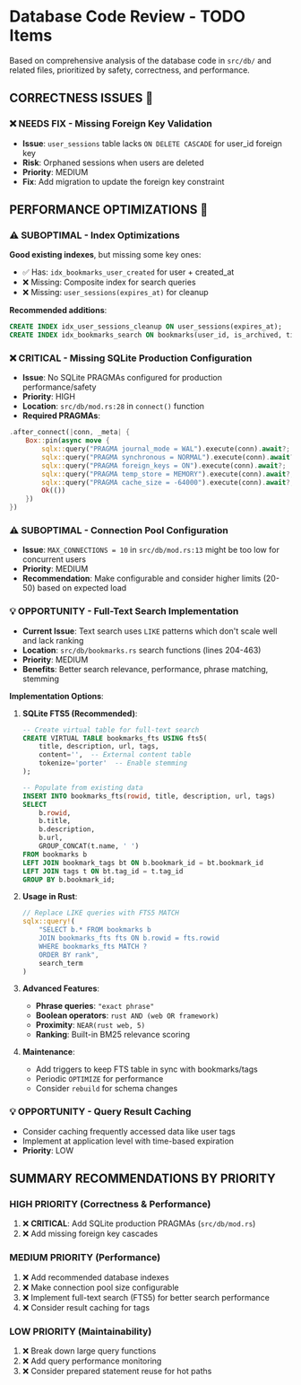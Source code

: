 # Database Code Review - TODO Items

Based on comprehensive analysis of the database code in `src/db/` and related files, prioritized by safety, correctness, and performance.

## **CORRECTNESS ISSUES** 🔧

### ❌ **NEEDS FIX** - Missing Foreign Key Validation

- **Issue**: `user_sessions` table lacks `ON DELETE CASCADE` for user_id foreign key
- **Risk**: Orphaned sessions when users are deleted
- **Priority**: MEDIUM
- **Fix**: Add migration to update the foreign key constraint

## **PERFORMANCE OPTIMIZATIONS** 🚀

### ⚠️ **SUBOPTIMAL** - Index Optimizations

**Good existing indexes**, but missing some key ones:

- ✅ Has: `idx_bookmarks_user_created` for user + created_at
- ❌ Missing: Composite index for search queries
- ❌ Missing: `user_sessions(expires_at)` for cleanup

**Recommended additions**:

```sql
CREATE INDEX idx_user_sessions_cleanup ON user_sessions(expires_at);
CREATE INDEX idx_bookmarks_search ON bookmarks(user_id, is_archived, title, description);
```

### ❌ **CRITICAL** - Missing SQLite Production Configuration

- **Issue**: No SQLite PRAGMAs configured for production performance/safety
- **Priority**: HIGH
- **Location**: `src/db/mod.rs:28` in `connect()` function
- **Required PRAGMAs**:

```rust
.after_connect(|conn, _meta| {
    Box::pin(async move {
        sqlx::query("PRAGMA journal_mode = WAL").execute(conn).await?;      // Write-Ahead Logging for concurrency
        sqlx::query("PRAGMA synchronous = NORMAL").execute(conn).await?;    // Balance safety/performance
        sqlx::query("PRAGMA foreign_keys = ON").execute(conn).await?;       // Enable FK constraints
        sqlx::query("PRAGMA temp_store = MEMORY").execute(conn).await?;     // Temp tables in memory
        sqlx::query("PRAGMA cache_size = -64000").execute(conn).await?;     // 64MB page cache
        Ok(())
    })
})
```

### ⚠️ **SUBOPTIMAL** - Connection Pool Configuration

- **Issue**: `MAX_CONNECTIONS = 10` in `src/db/mod.rs:13` might be too low for concurrent users
- **Priority**: MEDIUM
- **Recommendation**: Make configurable and consider higher limits (20-50) based on expected load

### 💡 **OPPORTUNITY** - Full-Text Search Implementation

- **Current Issue**: Text search uses `LIKE` patterns which don't scale well and lack ranking
- **Location**: `src/db/bookmarks.rs` search functions (lines 204-463)
- **Priority**: MEDIUM
- **Benefits**: Better search relevance, performance, phrase matching, stemming

**Implementation Options**:

1. **SQLite FTS5 (Recommended)**:

   ```sql
   -- Create virtual table for full-text search
   CREATE VIRTUAL TABLE bookmarks_fts USING fts5(
       title, description, url, tags,
       content='',  -- External content table
       tokenize='porter'  -- Enable stemming
   );

   -- Populate from existing data
   INSERT INTO bookmarks_fts(rowid, title, description, url, tags)
   SELECT
       b.rowid,
       b.title,
       b.description,
       b.url,
       GROUP_CONCAT(t.name, ' ')
   FROM bookmarks b
   LEFT JOIN bookmark_tags bt ON b.bookmark_id = bt.bookmark_id
   LEFT JOIN tags t ON bt.tag_id = t.tag_id
   GROUP BY b.bookmark_id;
   ```

2. **Usage in Rust**:

   ```rust
   // Replace LIKE queries with FTS5 MATCH
   sqlx::query!(
       "SELECT b.* FROM bookmarks b
       JOIN bookmarks_fts fts ON b.rowid = fts.rowid
       WHERE bookmarks_fts MATCH ?
       ORDER BY rank",
       search_term
   )
   ```

3. **Advanced Features**:

   - **Phrase queries**: `"exact phrase"`
   - **Boolean operators**: `rust AND (web OR framework)`
   - **Proximity**: `NEAR(rust web, 5)`
   - **Ranking**: Built-in BM25 relevance scoring

4. **Maintenance**:
   - Add triggers to keep FTS table in sync with bookmarks/tags
   - Periodic `OPTIMIZE` for performance
   - Consider `rebuild` for schema changes

### 💡 **OPPORTUNITY** - Query Result Caching

- Consider caching frequently accessed data like user tags
- Implement at application level with time-based expiration
- **Priority**: LOW

## **SUMMARY RECOMMENDATIONS BY PRIORITY**

### **HIGH PRIORITY** (Correctness & Performance)

1. ❌ **CRITICAL**: Add SQLite production PRAGMAs (`src/db/mod.rs`)
2. ❌ Add missing foreign key cascades

### **MEDIUM PRIORITY** (Performance)

1. ❌ Add recommended database indexes
2. ❌ Make connection pool size configurable
3. ❌ Implement full-text search (FTS5) for better search performance
4. ❌ Consider result caching for tags

### **LOW PRIORITY** (Maintainability)

1. ❌ Break down large query functions
2. ❌ Add query performance monitoring
3. ❌ Consider prepared statement reuse for hot paths

```

```
